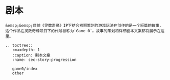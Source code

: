 # 剧本

```{note}
&emsp;&emsp;目前《灵数奇缘》IP下结合初期策划的游戏玩法在创作的是一个短篇的故事，这个作品在灵数奇缘项目下的代号被称为`Game 0`。故事的策划和详细剧本文案都将展示在这里。
```

```{eval-rst}
.. toctree::
   :maxdepth: 1
   :caption: 剧本文案
   :name: sec-story-progression

   game0/index
   other
```
